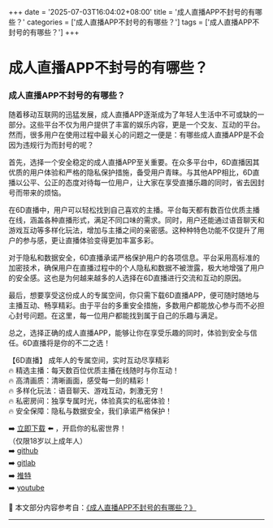 +++
date = '2025-07-03T16:04:02+08:00'
title = '成人直播APP不封号的有哪些？'
categories = ['成人直播APP不封号的有哪些？']
tags = ['成人直播APP不封号的有哪些？']
+++

# 成人直播APP不封号的有哪些？

### 成人直播APP不封号的有哪些？

随着移动互联网的迅猛发展，成人直播APP逐渐成为了年轻人生活中不可或缺的一部分。这些平台不仅为用户提供了丰富的娱乐内容，更是一个交友、互动的平台。然而，很多用户在使用过程中最关心的问题之一便是：有哪些成人直播APP是不会因为违规行为而封号的呢？

首先，选择一个安全稳定的成人直播APP至关重要。在众多平台中，6D直播因其优质的用户体验和严格的隐私保护措施，备受用户青睐。与其他APP相比，6D直播以公平、公正的态度对待每一位用户，让大家在享受直播乐趣的同时，省去因封号而带来的烦恼。

在6D直播中，用户可以轻松找到自己喜欢的主播。平台每天都有数百位优质主播在线，涵盖各种直播形式，满足不同口味的需求。同时，用户还能通过语音聊天和游戏互动等多样化玩法，增加与主播之间的亲密感。这种种特色功能不仅提升了用户的参与感，更让直播体验变得更加丰富多彩。

对于隐私和数据安全，6D直播承诺严格保护用户的各项信息。平台采用高标准的加密技术，确保用户在直播过程中的个人隐私和数据不被泄露，极大地增强了用户的安全感。这也是为何越来越多的人选择在6D直播进行交流和互动的原因。

最后，想要享受这份成人的专属空间，你只需下载6D直播APP，便可随时随地与主播互动、畅享精彩。由于平台的多重安全措施，多数用户都能放心参与而不必担心封号问题。在这里，每一位用户都能找到属于自己的乐趣与满足。

总之，选择正确的成人直播APP，能够让你在享受乐趣的同时，体验到安全与信任。6D直播将是你的不二之选！

【6D直播】
成年人的专属空间，实时互动尽享精彩  
🔥 精选主播：每天数百位优质主播在线随时与你互动！  
🔥 高清画质：清晰画面，感受每一刻的精彩！  
🔥 多样化玩法：语音聊天、游戏互动，刺激无穷！  
🔥 私密房间：独享专属时光，体验真实的私密体验！  
🔥 安全保障：隐私与数据安全，我们承诺严格保护！  

➡️ [立即下载](https://down123.s3.ap-east-1.amazonaws.com/down/down.html?channelCode=blog) ⬅️ ，开启你的私密世界！  
（仅限18岁以上成年人）  
➡️ [github](https://aldult-live.github.io/)  
➡️ [gitlab](https://seo-09598d.gitlab.io/)  
➡️ [推特](https://x.com/wegame33)  
➡️ [youtube](https://www.youtube.com/@6Dlive)


📘 本文部分内容参考自：[《成人直播APP不封号的有哪些？》](https://github.com/duocailive/duocai)

---
